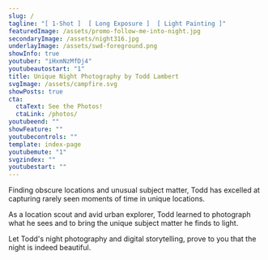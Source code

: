 ```yaml
---
slug: /
tagline: "[ 1-Shot ]  [ Long Exposure ]  [ Light Painting ]"
featuredImage: /assets/promo-follow-me-into-night.jpg
secondaryImage: /assets/night316.jpg
underlayImage: /assets/swd-foreground.png
showInfo: true
youtuber: "iHxmNzMfDj4"
youtubeautostart: "1"
title: Unique Night Photography by Todd Lambert
svgImage: /assets/campfire.svg
showPosts: true
cta:
  ctaText: See the Photos!
  ctaLink: /photos/
youtubeend: ""
showFeature: ""
youtubecontrols: ""
template: index-page
youtubemute: "1"
svgzindex: ""
youtubestart: ""
---
```

Finding obscure locations and unusual subject matter, Todd has excelled at capturing rarely seen moments of time in unique locations.

As a location scout and avid urban explorer, Todd learned to photograph what he sees and to bring the unique subject matter he finds to light. 

Let Todd's night photography and digital storytelling, prove to you that the night is indeed beautiful.

